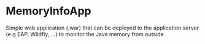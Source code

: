 # MemoryInfoApp
Simple web application (.war) that can be deployed to the application server (e.g EAP, Wildfly, ...) to monitor the Java memory from outside
